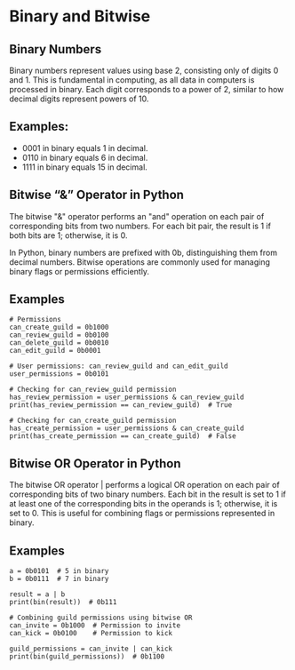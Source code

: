 # Binary and Bitwise

## Binary Numbers

Binary numbers represent values using base 2, consisting only of digits 0 and 1. This is fundamental in computing, as all data in computers is processed in binary. Each digit corresponds to a power of 2, similar to how decimal digits represent powers of 10.

## Examples:

- 0001 in binary equals 1 in decimal.
- 0110 in binary equals 6 in decimal.
- 1111 in binary equals 15 in decimal.

## Bitwise “&” Operator in Python

The bitwise "&" operator performs an "and" operation on each pair of corresponding bits from two numbers. For each bit pair, the result is 1 if both bits are 1; otherwise, it is 0.

In Python, binary numbers are prefixed with 0b, distinguishing them from decimal numbers. Bitwise operations are commonly used for managing binary flags or permissions efficiently.

## Examples

    # Permissions
    can_create_guild = 0b1000
    can_review_guild = 0b0100
    can_delete_guild = 0b0010
    can_edit_guild = 0b0001

    # User permissions: can_review_guild and can_edit_guild
    user_permissions = 0b0101

    # Checking for can_review_guild permission
    has_review_permission = user_permissions & can_review_guild
    print(has_review_permission == can_review_guild)  # True

    # Checking for can_create_guild permission
    has_create_permission = user_permissions & can_create_guild
    print(has_create_permission == can_create_guild)  # False

## Bitwise OR Operator in Python

The bitwise OR operator | performs a logical OR operation on each pair of corresponding bits of two binary numbers. Each bit in the result is set to 1 if at least one of the corresponding bits in the operands is 1; otherwise, it is set to 0. This is useful for combining flags or permissions represented in binary.

## Examples

    a = 0b0101  # 5 in binary
    b = 0b0111  # 7 in binary

    result = a | b
    print(bin(result))  # 0b111

    # Combining guild permissions using bitwise OR
    can_invite = 0b1000  # Permission to invite
    can_kick = 0b0100    # Permission to kick

    guild_permissions = can_invite | can_kick
    print(bin(guild_permissions))  # 0b1100
